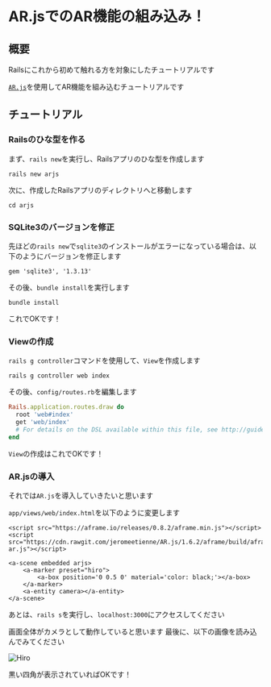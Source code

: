 # AR.jsでのAR機能の組み込み！
## 概要

Railsにこれから初めて触れる方を対象にしたチュートリアルです

[`AR.js`](https://github.com/jeromeetienne/AR.js)を使用してAR機能を組み込むチュートリアルです

## チュートリアル
### Railsのひな型を作る

まず、`rails new`を実行し、Railsアプリのひな型を作成します

```shell
rails new arjs
```

次に、作成したRailsアプリのディレクトリへと移動します

```shell
cd arjs
```

### SQLite3のバージョンを修正

先ほどの`rails new`で`sqlite3`のインストールがエラーになっている場合は、以下のようにバージョンを修正します

```ruby:Gemfile
gem 'sqlite3', '1.3.13'
```

その後、`bundle install`を実行します

```shell
bundle install
```

これでOKです！

### Viewの作成

`rails g controller`コマンドを使用して、`View`を作成します

```shell
rails g controller web index
```

その後、`config/routes.rb`を編集します

```ruby:config/routes.rb
Rails.application.routes.draw do
  root 'web#index'
  get 'web/index'
  # For details on the DSL available within this file, see http://guides.rubyonrails.org/routing.html
end
```

`View`の作成はこれでOKです！

### AR.jsの導入

それでは`AR.js`を導入していきたいと思います

`app/views/web/index.html`を以下のように変更します

```erb:
<script src="https://aframe.io/releases/0.8.2/aframe.min.js"></script>
<script src="https://cdn.rawgit.com/jeromeetienne/AR.js/1.6.2/aframe/build/aframe-ar.js"></script>

<a-scene embedded arjs>
    <a-marker preset="hiro">
        <a-box position='0 0.5 0' material='color: black;'></a-box>
    </a-marker>
    <a-entity camera></a-entity>
</a-scene>
```

あとは、`rails s`を実行し、`localhost:3000`にアクセスしてください

画面全体がカメラとして動作していると思います
最後に、以下の画像を読み込んでみてください

![Hiro](https://github.com/jeromeetienne/AR.js/blob/master/data/images/HIRO.jpg)

黒い四角が表示されていればOKです！